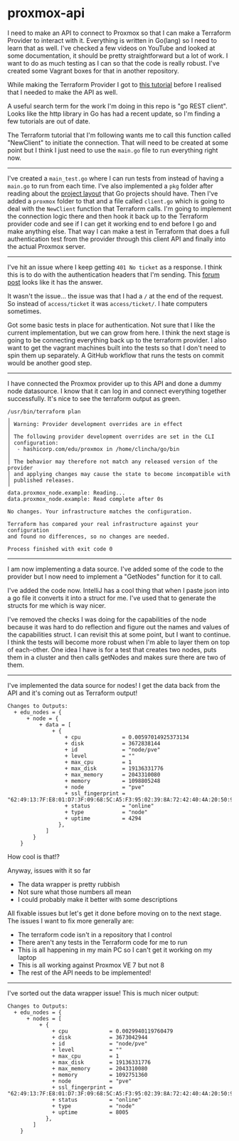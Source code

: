 # proxmox-api

I need to make an API to connect to Proxmox so that I can make a Terraform Provider to interact with it. Everything is written in Go(lang) so I need to learn that as well. I've checked a few videos on YouTube and looked at some documentation, it should be pretty straightforward but a lot of work. I want to do as much testing as I can so that the code is really robust. I've created some Vagrant boxes for that in another repository.

While making the Terraform Provider I got to [this tutorial](https://developer.hashicorp.com/terraform/tutorials/providers-plugin-framework/providers-plugin-framework-provider-configure) before I realised that I needed to make the API as well.

A useful search term for the work I'm doing in this repo is "go REST client". Looks like the http library in Go has had a recent update, so I'm finding a few tutorials are out of date. 

The Terraform tutorial that I'm following wants me to call this function called "NewClient" to initiate the connection. That will need to be created at some point but I think I just need to use the `main.go` file to run everything right now.

---

I've created a `main_test.go` where I can run tests from instead of having a `main.go` to run from each time. I've also implemented a `pkg` folder after reading about the [project layout](https://github.com/golang-standards/project-layout) that Go projects should have. Then I've added a `proxmox` folder to that and a file called `client.go` which is going to deal with the `NewClient` function that Terraform calls. I'm going to implement the connection logic there and then hook it back up to the Terraform provider code and see if I can get it working end to end before I go and make anything else. That way I can make a test in Terraform that does a full authentication test from the provider through this client API and finally into the actual Proxmox server.

---

I've hit an issue where I keep getting `401 No ticket` as a response. I think this is to do with the authentication headers that I'm sending. This [forum post](https://forum.proxmox.com/threads/working-with-api-getting-401-no-ticket.75108/) looks like it has the answer. 

It wasn't the issue... the issue was that I had a `/` at the end of the request. So instead of `access/ticket` it was `access/ticket/`. I hate computers sometimes.

Got some basic tests in place for authentication. Not sure that I like the current implementation, but we can grow from here. I think the next stage is going to be connecting everything back up to the terraform provider. I also want to get the vagrant machines built into the tests so that I don't need to spin them up separately. A GitHub workflow that runs the tests on commit would be another good step.


---

I have connected the Proxmox provider up to this API and done a dummy node datasource. I know that it can log in and connect everything together successfully. It's nice to see the terraform output as green.

```text
/usr/bin/terraform plan
╷
│ Warning: Provider development overrides are in effect
│ 
│ The following provider development overrides are set in the CLI
│ configuration:
│  - hashicorp.com/edu/proxmox in /home/clincha/go/bin
│ 
│ The behavior may therefore not match any released version of the provider
│ and applying changes may cause the state to become incompatible with
│ published releases.
╵
data.proxmox_node.example: Reading...
data.proxmox_node.example: Read complete after 0s

No changes. Your infrastructure matches the configuration.

Terraform has compared your real infrastructure against your configuration
and found no differences, so no changes are needed.

Process finished with exit code 0
```

---

I am now implementing a data source. I've added some of the code to the provider but I now need to implement a "GetNodes" function for it to call. 

I've added the code now. IntelliJ has a cool thing that when I paste json into a go file it converts it into a struct for me. I've used that to generate the structs for me which is way nicer.

I've removed the checks I was doing for the capabilities of the node because it was hard to do reflection and figure out the names and values of the capabilities struct. I can revisit this at some point, but I want to continue. I think the tests will become more robust when I'm able to layer them on top of each-other. One idea I have is for a test that creates two nodes, puts them in a cluster and then calls getNodes and makes sure there are two of them.

---

I've implemented the data source for nodes! I get the data back from the API and it's coming out as Terraform output!

```text
Changes to Outputs:
  + edu_nodes = {
      + node = {
          + data = [
              + {
                  + cpu             = 0.00597014925373134
                  + disk            = 3672838144
                  + id              = "node/pve"
                  + level           = ""
                  + max_cpu         = 1
                  + max_disk        = 19136331776
                  + max_memory      = 2043310080
                  + memory          = 1098805248
                  + node            = "pve"
                  + ssl_fingerprint = "62:49:13:7F:E8:01:D7:3F:09:68:5C:A5:F3:95:02:39:8A:72:42:40:4A:20:50:9F:53:45:B5:CF:F8:0A:F7:B1"
                  + status          = "online"
                  + type            = "node"
                  + uptime          = 4294
                },
            ]
        }
    }
```

How cool is that!? 

Anyway, issues with it so far
- The data wrapper is pretty rubbish
- Not sure what those numbers all mean
- I could probably make it better with some descriptions

All fixable issues but let's get it done before moving on to the next stage. The issues I want to fix more generally are:
- The terraform code isn't in a repository that I control
- There aren't any tests in the Terraform code for me to run
- This is all happening in my main PC so I can't get it working on my laptop
- This is all working against Proxmox VE 7 but not 8
- The rest of the API needs to be implemented!

---

I've sorted out the data wrapper issue! This is much nicer output:

```text
Changes to Outputs:
  + edu_nodes = {
      + nodes = [
          + {
              + cpu             = 0.0029940119760479
              + disk            = 3673042944
              + id              = "node/pve"
              + level           = ""
              + max_cpu         = 1
              + max_disk        = 19136331776
              + max_memory      = 2043310080
              + memory          = 1092751360
              + node            = "pve"
              + ssl_fingerprint = "62:49:13:7F:E8:01:D7:3F:09:68:5C:A5:F3:95:02:39:8A:72:42:40:4A:20:50:9F:53:45:B5:CF:F8:0A:F7:B1"
              + status          = "online"
              + type            = "node"
              + uptime          = 8005
            },
        ]
    }
```
